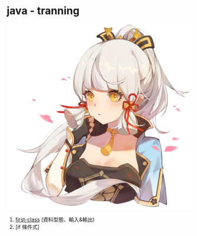 # java - tranning 


![](https://github.com/archie0732/java-tranning/blob/main/picture/ayaka007.jpg)
1. [first-class](https://github.com/archie0732/java-tranning/blob/main/firstclass.md)  (資料型態、輸入&輸出) 
2. [if 條件式]
